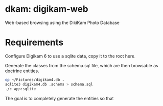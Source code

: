 # dkam: digikam-web

Web-based browsing using the DikiKam Photo Database

# Requirements

Configure Digikam 6 to use a sqlite data, copy it to the root here.

Generate the classes from the schema.sql file, which are then browsable as doctrine entities.

```bash
cp ~/Pictures/digikam4.db .
sqlite3 digikam4.db .schema > schema.sql
./c app:sqlite 
```

The goal is to completely generate the entities so that 
